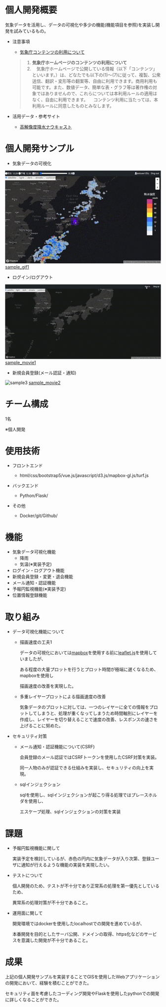 # 個人開発概要

気象データを活用し、データの可視化や多少の機能(機能項目を参照)を実装し開発を試みているもの。

- 注意事項

  - [気象庁コンテンツの利用について](http://www.jma.go.jp/jma/kishou/info/coment.html)


  > 1. **気象庁ホームページのコンテンツの利用について**
  > 2. 　気象庁ホームページで公開している情報（以下「コンテンツ」といいます。）は、どなたでも以下の(1)～(7)に従って、複製、公衆送信、翻訳・変形等の翻案等、自由に利用できます。商用利用も可能です。また、数値データ、簡単な表・グラフ等は著作権の対象ではありませんので、これらについては本利用ルールの適用はなく、自由に利用できます。
  >       　コンテンツ利用に当たっては、本利用ルールに同意したものとみなします。

- 活用データ・参考サイト

  - [高解像度降水ナウキャスト](https://www.jma.go.jp/bosai/nowc/)


# 個人開発サンプル

- 気象データの可視化

![sample1](https://github.com/natsukinull/portfolio/blob/main/tmp/data/sample-nowcast-slow.gif)
[sample_gif1](https://github.com/natsukinull/portfolio/blob/main/tmp/data/sample-nowcast-slow.gif)

- ログイン/ログアウト

![sample2](https://github.com/natsukinull/portfolio/blob/main/tmp/data/sample-demo2-login.gif)
[sample_movie1](https://github.com/natsukinull/portfolio/blob/main/tmp/data/sample-demo2-login.mp4)


- 新規会員登録(メール認証・通知)

![sample3](https://github.com/natsukinull/portfolio/blob/main/tmp/data/sample-demo1.gif)
[sample_movie2](https://github.com/natsukinull/portfolio/blob/main/tmp/data/sample-demo1.mp4)


# チーム構成

1名

※個人開発

# 使用技術

- フロントエンド
  - html/css/bootstrap5/vue.js/javascript/d3.js/mapbox-gl.js/turf.js

- バックエンド
  - Python/Flask/

- その他
  - Docker/git/Github/

# 機能

- 気象データ可視化機能
  - 降雨
  - 気温(※実装予定)
- ログイン・ログアウト機能
- 新規会員登録・変更・退会機能
- メール通知・認証機能
- 予報円監視機能(※実装予定)
- 位置情報登録機能

# 取り組み

- データ可視化機能について

  - 描画速度の工夫1

    データの可視化においては[mapbox](https://docs.mapbox.com/mapbox-gl-js/guides/)を使用する前に[leaflet.js](https://leafletjs.com/index.html)を使用していましたが、

    ある程度の大量プロットを行うとプロット時間が極端に遅くなるため、mapboxを使用し

    描画速度の改善を実現した。

  - 多重レイヤープロットによる描画速度の改善

    気象データのプロットに対しては、一つのレイヤーに全ての情報をプロットしてしまうと、処理が重くなってしまうため時間軸別にレイヤーを作成し、レイヤーを切り替えることで速度の改善、レスポンスの速さを上げることに努めた。

- セキュリティ対策

  - メール通知・認証機能について(CSRF)

    会員登録のメール認証ではCSRFトークンを使用したCSRF対策を実装。

    同一人物のみが認証できる仕組みを実装し、セキュリティの向上を実現。

  - sqlインジェクション

    sqlを使用し、sqlインジェクションが起こり得る処理ではプレースホルダを使用し、

    エスケープ処理、sqlインジェクションの対策を実装


# 課題

- 予報円監視機能に関して

  実装予定を検討しているが、赤色の円内に気象データが入り次第、登録ユーザに通知が行えるような機能の実装を実現したい。

- テストについて

  個人開発のため、テストが不十分であり正常系の処理を第一優先としているため、

  異常系の処理対策が不十分であること。

- 運用面に関して

  開発環境ではdockerを使用したlocalhostでの開発を進めているが、

  本番開発を目的としたサーバ公開、ドメインの取得、https化などのサービスを意識した開発が不十分であること。

# 成果

上記の個人開発サンプルを実装することでGISを使用したWebアプリケーションの開発において、経験を積むことができた。

セキュリティ面を考慮したコーディング開発やFlaskを使用したpythonでの開発に詳しくなることができた。



